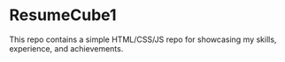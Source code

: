 # ResumeCube1
This repo contains a simple HTML/CSS/JS repo for showcasing my skills, experience, and achievements. 
